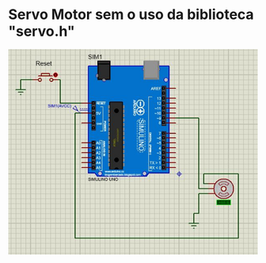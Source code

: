 # Servo Motor sem o uso da biblioteca "servo.h"

![](https://github.com/alisson2000rj/SE/blob/master/Exercicio%20Teste-02%20-%20servo-without-library/servo-without-library.jpg)

  

<!--
By Alisson Cavalcante e Silva
16/09/2018
-->
